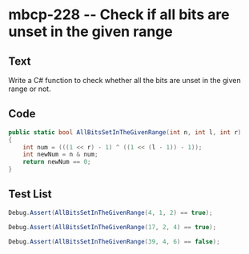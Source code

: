 # mbcp-228 -- Check if all bits are unset in the given range

## Text

Write a C# function to check whether all the bits are unset in the given range or not.

## Code

```csharp
public static bool AllBitsSetInTheGivenRange(int n, int l, int r)  
{  
    int num = (((1 << r) - 1) ^ ((1 << (l - 1)) - 1));  
    int newNum = n & num;  
    return newNum == 0;  
}
```

## Test List

```csharp
Debug.Assert(AllBitsSetInTheGivenRange(4, 1, 2) == true);
```

```csharp
Debug.Assert(AllBitsSetInTheGivenRange(17, 2, 4) == true);
```

```csharp
Debug.Assert(AllBitsSetInTheGivenRange(39, 4, 6) == false);
```
